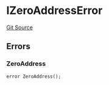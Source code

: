 # IZeroAddressError
[Git Source](https://github.com/thrackle-io/tron/blob/5d067d497731c6b73733c2217dfac1db063f1640/src/common/IErrors.sol)


## Errors
### ZeroAddress

```solidity
error ZeroAddress();
```

